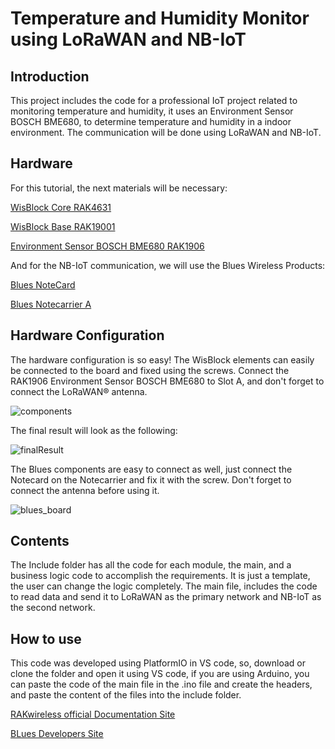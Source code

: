 # Temperature and Humidity Monitor using LoRaWAN and NB-IoT

## Introduction

This project includes the code for a professional IoT project related to monitoring temperature and humidity, it uses an Environment Sensor BOSCH BME680, to determine temperature and humidity in a indoor environment. The communication will be done using LoRaWAN and NB-IoT.

## Hardware

For this tutorial, the next materials will be necessary:

[WisBlock Core RAK4631](https://store.rakwireless.com/products/rak4631-lpwan-node)

[WisBlock Base RAK19001](https://store.rakwireless.com/products/rak19001-wisblock-dual-io-base-board)

[Environment Sensor BOSCH BME680 RAK1906](https://store.rakwireless.com/products/rak1906-bme680-environment-sensor)

And for the NB-IoT communication, we will use the Blues Wireless Products:

[Blues NoteCard](https://shop.blues.io/collections/notecard/products/note-nbgl-500)

[Blues Notecarrier A](https://blues.io/products/notecarrier/notecarrier-a/)

## Hardware Configuration

The hardware configuration is so easy! The WisBlock elements can easily be connected to the board and fixed using the screws. Connect the RAK1906 Environment Sensor BOSCH BME680 to Slot A, and don't forget to connect the LoRaWAN® antenna.

![components](https://drive.google.com/file/d/1_-QAPF-9coiXJf-0QmAA-eVBymbUOAAv/view?usp=sharing)

The final result will look as the following:

![finalResult](https://drive.google.com/file/d/1ZxXeD5qLNk9Qdd2K9W3qjFpvYXOpKveH/view?usp=sharing)

The Blues components are easy to connect as well, just connect the Notecard on the Notecarrier and fix it with the screw. Don't forget to connect the antenna before using it.

![blues_board](https://drive.google.com/file/d/16v1RT5-pTJdML-JC3usvS3NPl9aGM01W/view?usp=sharing)


## Contents 

The Include folder has all the code for each module, the main, and a business logic code to accomplish the requirements. It is just a template, the user can change the logic completely. The main file, includes the code to read data and send it to LoRaWAN as the primary network and NB-IoT as the second network.

## How to use

This code was developed using PlatformIO in VS code, so, download or clone the folder and open it using VS code, if you are using Arduino, you can paste the code of the main file in the .ino file and create the headers, and paste the content of the files into the include folder.

[RAKwireless official Documentation Site](https://docs.rakwireless.com/Introduction/)

[BLues Developers Site](https://dev.blues.io/)
